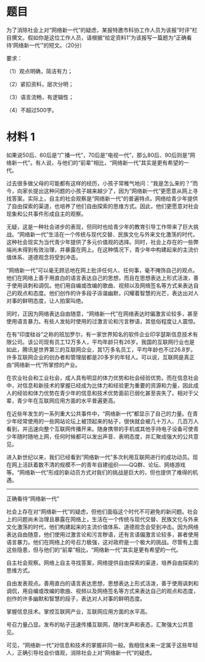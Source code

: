 # 题目

为了消除社会上对“网络新一代”的疑虑，某报特邀市科协工作人员为该报“时评”栏目撰文。假如你是这位工作人员，请根据“给定资料1”为该报写一篇题为“正确看待‘网络新一代’”的短文。（20分）

要求：

（1）观点明确，简洁有力；

（2）紧扣资料，层次分明；

（3）语言流畅，有逻辑性；

（4）不超过500字。

# 材料 1

如果说50后、60后是“广播一代”，70后是“电视一代”，那么80后、90后则是“网络新一代”。有人说，与他们的“前辈”相比，“网络新一代”其实是更有希望的一代。

过去很多做父母的可能都有这样的经历，小孩子常稚气地问：“我是怎么来的？”而今，向家长提出这种问题的小孩子越来越少了，因为“网络新一代”更愿意从网上寻找答案。实际上，自主的社会观察是“网络新一代”的普遍特点。网络给青少年提供了自由探索的渠道，也培养了他们自由探索的思维方式。因此，他们更愿意对社会现象和公共事件形成自主的观察。

无疑，这是一种社会进步的表现，但同时也给青少年的教育引导工作带来了巨大挑战。“网络新一代”生活在一个传统与现代交替、民族文化与外来文化激荡的时代，这种社会现实为当代青少年提供了多元价值观的选择。同时，社会上存在的一些弊端尚未得到有效治理，并暴露在网上。在这种情况下，青少年中构建起来的主流价值体系、道德观念将受到冲击。

“网络新一代”可以毫无顾忌地在网上批评任何人、任何事，毫不掩饰自己的观点。他们在网络上善于用直白的语言表达自己的思想，而且在思想表达上形式活泼，善于使用讽刺和调侃。他们用自编或改编的歌曲、视频以及网络签名等方式来表达自己的观点和态度。他们创作的许多段子诙谐幽默，闪耀着智慧的光芒，表达出对人对事的鲜明态度，让人拍案叫绝。

同时，正因为网络表达自由随意，“网络新一代”在网络表达时偏激言论较多，甚至使用语言暴力。有些人发帖时使用的过激言论和污言秽语，其低俗程度让人震惊。

在有“印度硅谷”之称的班加罗尔，有一家世界知名的软件企业印孚瑟斯信息技术有限公司。该公司现有员工12万多人，平均年龄只有26岁。我国的互联网行业也是如此，腾讯是世界第三的互联网企业，其1万多名员工，平均年龄也不过26.8岁。许多互联网企业的创办者和管理层都是20多岁的年轻人。可以说，互联网是真正由“网络新一代”所掌控的产业。

在农业社会和工业社会，成人具有明显的体力优势和社会经验优势。而在信息社会中，对信息和新技术的掌握已经成为比体力和经验更为重要的资源和力量，因此成人的经验和体力优势在青少年的信息和技术优势面前已弱化甚至丧失了。相对于父辈，青少年在互联网应用方面的水平普遍更高。

在近些年发生的一系列重大公共事件中，“网络新一代”都显示了自己的力量。在青少年经常使用的一些网站论坛上被顶起来的帖子，很快就会被几十万人、几百万人看到，并迅速向整个互联网传播开来。随身携带的手机或其他手持电子设备可使青少年随时随地上网，任何时候都可以发出声音、表明态度，并汇聚成强大的公共意见。

进入新世纪以来，我们已经看到“网络新一代”多次利用互联网进行的成功动员。现在网上活跃着数不清的规模不一的青年自建组织——QQ群、论坛、网络游戏等。“网络新一代”形成的新动员方式对我们的挑战是巨大的，但也提供了难得的机遇。

---

正确看待“网络新一代”

社会上存在对“网络新一代”的疑虑，但他们面临这个时代不可避免的新问题。社会上的问题尚未治理且暴露在网络上，生活在一个传统与现代交替、民族文化与外来文化激荡的时代，他们构建起来的主流价值体系、道德观念会受到冲击。因为网络表达自由随意，他们使用过激言论和污言秽语，还有言语偏激言论较多，甚者使用语言暴力。他们在网络上的号召力极强，这对政府是一个极大的挑战。尽管有上面这些隐患，但与他们的“前辈”相比，“网络新一代”其实是更有希望的一代。

自主社会观察。网络上自主寻找答案，网络提供自由探索的渠道，培养自由探索的思维方式。

自由发表观点。善用直白的语言表达思想，思想表达上形式活泼，善于使用讽刺和调侃，用自编或改编的歌曲、视频以及网络签名等方式来表达自己的观点和态度，创作的许多幽默和智慧的段子，表达对人对事的鲜明态度。

掌握信息技术。掌控互联网产业，互联网应用方面的水平高。

号召力量凸显。发布的帖子迅速传播互联网，随时发声和表态，汇聚强大公共意见。

可见，“网络新一代”对信息和技术的掌握非同一般。我相信未来一定属于这些年轻人，正确引导社会价值观，消除社会上对“网络新一代”的疑虑。

